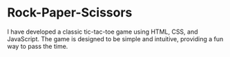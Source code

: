 # Rock-Paper-Scissors
I have developed a classic tic-tac-toe game using HTML, CSS, and JavaScript. The game is designed to be simple and intuitive, providing a fun way to pass the time.
